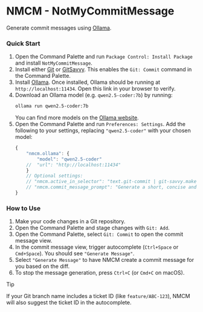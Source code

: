 # NMCM - NotMyCommitMessage

Generate commit messages using [Ollama](https://ollama.com/).

### Quick Start

1.  Open the Command Palette and run `Package Control: Install Package` and install `NotMyCommitMessage`.
2.  Install either [Git](https://packagecontrol.io/packages/Git) or [GitSavvy](https://packagecontrol.io/packages/GitSavvy). This enables the `Git: Commit` command in the Command Palette.
3.  Install [Ollama](https://ollama.com/). Once installed, Ollama should be running at `http://localhost:11434`. Open this link in your browser to verify.
4.  Download an Ollama model (e.g. `qwen2.5-coder:7b`) by running:
    ```bash
    ollama run qwen2.5-coder:7b
    ```
    You can find more models on the [Ollama website](https://ollama.com/search).
5.  Open the Command Palette and run `Preferences: Settings`. Add the following to your settings, replacing `"qwen2.5-coder"` with your chosen model:
    ```js
    {
        "nmcm.ollama": {
            "model": "qwen2.5-coder"
        //  "url": "http://localhost:11434"
        }
        // Optional settings:
        // "nmcm.active_in_selector": "text.git-commit | git-savvy.make-commit",
        // "nmcm.commit_message_prompt": "Generate a short, concise and correct git commit message."
    }
    ```

### How to Use

1.  Make your code changes in a Git repository.
2.  Open the Command Palette and stage changes with `Git: Add`.
3.  Open the Command Palette, select `Git: Commit` to open the commit message view.
4.  In the commit message view, trigger autocomplete (`Ctrl+Space` or `Cmd+Space`). You should see `"Generate Message"`.
5.  Select `"Generate Message"` to have NMCM create a commit message for you based on the diff.
6.  To stop the message generation, press `Ctrl+C` (or `Cmd+C` on macOS).

> [!TIP]
> If your Git branch name includes a ticket ID (like `feature/ABC-123`), NMCM will also suggest the ticket ID in the autocomplete.
